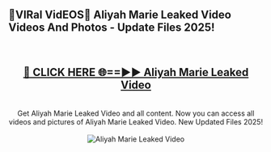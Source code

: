 <h2>🔴VIRal VidEOS🔴 Aliyah Marie Leaked Video Videos And Photos - Update Files 2025!</h2>
<br>
<div align="center">
<h2><a href="https://virallinks.top/odZfE0" rel="nofollow">🔴 CLICK HERE 🌐==►► Aliyah Marie Leaked Video</a></h2>
<br>
Get Aliyah Marie Leaked Video and all content. Now you can access all videos and pictures of Aliyah Marie Leaked Video. New Updated Files 2025!
<br>
<br>
<a href="https://virallinks.top/odZfE0" rel="nofollow" data-target="animated-image.originalLink"><img src="https://i.imgur.com/dJHk4Zq.gif)" alt="Aliyah Marie Leaked Video" style="max-width: 100%; display: inline-block;" data-target="animated-image.originalImage"></a>
</div>
<br>
